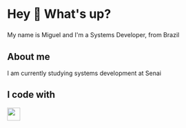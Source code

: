 <h1 align="left">Hey 👋 What's up?</h1>

###

<p align="left">My name is Miguel and I'm a Systems Developer, from Brazil</p>

###

<h2 align="left">About me</h2>
<p align="left">I am currently studying systems development at Senai</p>

###

###

<h2 align="left">I code with</h2>
<img src="https://cdn.jsdelivr.net/gh/devicons/devicon@latest/icons/java/java-original.svg" width="30">


          

###
###
